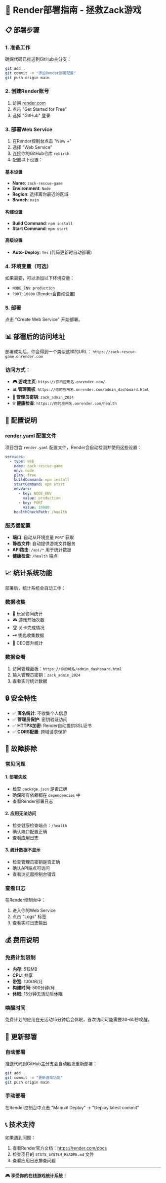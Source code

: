# 🚀 Render部署指南 - 拯救Zack游戏

## 📋 部署步骤

### 1. 准备工作
确保代码已推送到GitHub主分支：
```bash
git add .
git commit -m "添加Render部署配置"
git push origin main
```

### 2. 创建Render账号
1. 访问 [render.com](https://render.com)
2. 点击 "Get Started for Free"
3. 选择 "GitHub" 登录

### 3. 部署Web Service
1. 在Render控制台点击 "New +"
2. 选择 "Web Service"
3. 连接你的GitHub仓库 `rebirth`
4. 配置以下设置：

#### 基本设置
- **Name**: `zack-rescue-game`
- **Environment**: `Node`
- **Region**: 选择离你最近的区域
- **Branch**: `main`

#### 构建设置
- **Build Command**: `npm install`
- **Start Command**: `npm start`

#### 高级设置
- **Auto-Deploy**: `Yes` (代码更新时自动部署)

### 4. 环境变量（可选）
如果需要，可以添加以下环境变量：
- `NODE_ENV`: `production`
- `PORT`: `10000` (Render会自动设置)

### 5. 部署
点击 "Create Web Service" 开始部署。

## 📊 部署后的访问地址

部署成功后，你会得到一个类似这样的URL：
`https://zack-rescue-game.onrender.com`

### 访问方式：
- **🎮 游戏主页**: `https://你的应用名.onrender.com/`
- **📊 管理面板**: `https://你的应用名.onrender.com/admin_dashboard.html`
- **🔑 管理员密钥**: `zack_admin_2024`
- **💡 健康检查**: `https://你的应用名.onrender.com/health`

## 🔧 配置说明

### render.yaml 配置文件
项目包含 `render.yaml` 配置文件，Render会自动检测并使用这些设置：

```yaml
services:
  - type: web
    name: zack-rescue-game
    env: node
    plan: free
    buildCommand: npm install
    startCommand: npm start
    envVars:
      - key: NODE_ENV
        value: production
      - key: PORT
        value: 10000
    healthCheckPath: /health
```

### 服务器配置
- **端口**: 自动从环境变量 `PORT` 获取
- **静态文件**: 自动提供游戏文件服务
- **API路由**: `/api/*` 用于统计数据
- **健康检查**: `/health` 端点

## 📈 统计系统功能

部署后，统计系统会自动工作：

### 数据收集
- 👥 玩家访问统计
- 🎮 游戏开始次数
- 🏆 关卡完成情况
- 🗝️ 钥匙收集数据
- 👑 CEO晋升统计

### 数据查看
1. 访问管理面板：`https://你的域名/admin_dashboard.html`
2. 输入管理员密钥：`zack_admin_2024`
3. 查看实时统计数据

## 🔒 安全特性

- ✅ **匿名统计**: 不收集个人信息
- ✅ **管理员保护**: 密钥验证访问
- ✅ **HTTPS加密**: Render自动提供SSL证书
- ✅ **CORS配置**: 跨域请求保护

## 🚨 故障排除

### 常见问题

#### 1. 部署失败
- 检查 `package.json` 是否正确
- 确保所有依赖都在 `dependencies` 中
- 查看Render部署日志

#### 2. 应用无法访问
- 检查健康检查端点：`/health`
- 确认端口配置正确
- 查看应用日志

#### 3. 统计数据不显示
- 检查管理员密钥是否正确
- 确认API端点可访问
- 查看浏览器控制台错误

### 查看日志
在Render控制台中：
1. 进入你的Web Service
2. 点击 "Logs" 标签
3. 查看实时日志输出

## 💰 费用说明

### 免费计划限制
- **内存**: 512MB
- **CPU**: 共享
- **带宽**: 100GB/月
- **构建时间**: 500分钟/月
- **休眠**: 15分钟无活动后休眠

### 唤醒时间
免费计划的应用在无活动15分钟后会休眠，首次访问可能需要30-60秒唤醒。

## 🔄 更新部署

### 自动部署
推送代码到GitHub主分支会自动触发重新部署：
```bash
git add .
git commit -m "更新游戏功能"
git push origin main
```

### 手动部署
在Render控制台中点击 "Manual Deploy" → "Deploy latest commit"

## 📞 技术支持

如果遇到问题：
1. 查看Render官方文档：https://render.com/docs
2. 检查项目的 `STATS_SYSTEM_README.md` 文件
3. 查看应用日志排查问题

---

**🎮 享受你的在线游戏统计系统！** 
